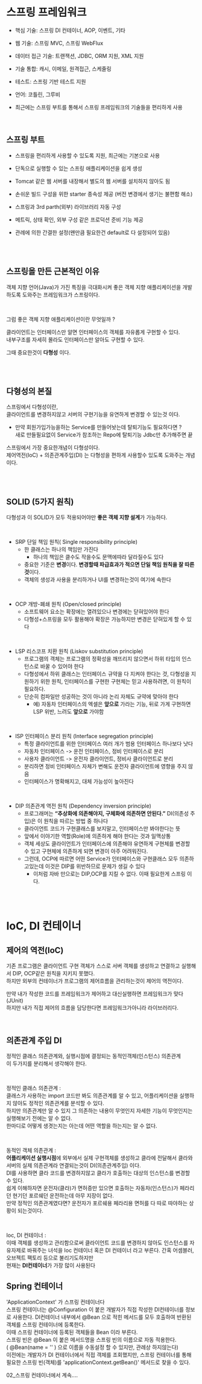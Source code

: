 # 스프링 프레임워크
- 핵심 기술: 스프링 DI 컨테이너, AOP, 이벤트, 기타

- 웹 기술: 스프링 MVC, 스프링 WebFlux

- 데이터 접근 기술: 트랜잭션, JDBC, ORM 지원, XML 지원 

- 기술 통합: 캐시, 이메일, 원격접근, 스케줄링

- 테스트: 스프링 기반 테스트 지원

- 언어: 코틀린, 그루비

- 최근에는 스프링 부트를 통해서 스프링 프레임워크의 기술들을 편리하게 사용

<br>

## 스프링 부트
- 스프링을 편리하게 사용할 수 있도록 지원, 최근에는 기본으로 사용

- 단독으로 실행할 수 있는 스프링 애플리케이션을 쉽게 생성

- Tomcat 같은 웹 서버를 내장해서 별도의 웹 서버를 설치하지 않아도 됨

- 손쉬운 빌드 구성을 위한 starter 종속성 제공 (버전 변경에서 생기는 불편함 해소)

- 스프링과 3rd parth(외부) 라이브러리 자동 구성

- 메트릭, 상태 확인, 외부 구성 같은 프로덕션 준비 기능 제공

- 관례에 의한 간결한 설정(왠만큼 필요한건 default로 다 설정되어 있음)  

<br><br>

## 스프링을 만든 근본적인 이유
객체 지향 언어(Java)가 가진 특징을 극대화시켜 좋은 객체 지향 애플리케이션을 개발하도록 도와주는 프레임워크가 스프링이다.  
  
<br>

그럼 좋은 객체 지향 애플리케이션이란 무엇일까 ?  

클라이언트는 인터페이스만 알면 인터페이스의 객체를 자유롭게 구현할 수 있다.  
내부구조를 자세히 몰라도 인터페이스만 알아도 구현할 수 있다.  

그때 중요한것이 **다형성** 이다.

<br><br>

## 다형성의 본질
스프링에서 다형성이란,  
클라이언트를 변경하지않고 서버의 구현기능을 유연하게 변경할 수 있는것 이다.

- 만약 회원가입가능을하는 Service를 만들어놧는데 탈퇴기능도 필요하다면 ?  
새로 만들필요없이 Service가 참조하는 Repo에 탈퇴기능 Jdbc만 추가해주면 끝  


스프링에서 가장 중요한개념이 다형성이다.  
제어역전(IoC) + 의존관계주입(DI) 는 다형성을 편하게 사용할수 있도록 도와주는 개념이다.  

<br><br>

## SOLID (5가지 원칙)
다형성과 이 SOLID가 모두 적용되어야만 **좋은 객체 지향 설계**가 가능하다.  

<br>

- SRP 단일 책임 원칙( Single responsibility principle)
  - 한 클래스는 하나의 책임만 가진다
    - 하나의 책임은 클수도 작을수도 문맥에따라 달라질수도 있다
  - 중요한 기준은 **변경**이다. **변경할때 파급효과가 적으면 단일 책임 원칙을 잘 따른 것**이다.
  - 객체의 생성과 사용을 분리하거나 UI를 변경하는것이 여기에 속한다

<br>

- OCP 개방-폐쇄 원칙 (Open/closed principle)
  - 소프트웨어 요소는 확장에는 열려있으나 변경에는 닫혀있어야 한다
  - 다형성+스프링을 모두 활용해야 확장은 가능하지만 변경은 닫혀있게 할 수 있다

<br>

- LSP 리스코프 치환 원칙 (Liskov substitution principle)
  - 프로그램의 객체는 프로그램의 정확성을 깨뜨리지 않으면서 하위 타입의 인스턴스로 바꿀 수 있어야 한다  
  - 다형성에서 하위 클래스는 인터페이스 규약을 다 지켜야 한다는 것, 다형성을 지원하기 위한 원칙, 인터페이스를 구현한 구현체는 믿고 사용하려면, 이 원칙이 필요하다.
  - 단순히 컴파일만 성공하는 것이 아니라 논리 자체도 규약에 맞아야 한다
    - 예) 자동차 인터페이스의 엑셀은 **앞으로** 가라는 기능, 뒤로 가게 구현하면 LSP 위반, 느려도 **앞으로** 가야함  

<br>

- ISP 인터페이스 분리 원칙 (Interface segregation principle)
  - 특정 클라이언트를 위한 인터페이스 여러 개가 범용 인터페이스 하나보다 낫다
  - 자동차 인터페이스 -> 운전 인터페이스, 정비 인터페이스로 분리
  - 사용자 클라이언트 -> 운전자 클라이언트, 정비사 클라이언트로 분리
  - 분리하면 정비 인터페이스 자체가 변해도 운전자 클라이언트에 영향을 주지 않음
  - 인터페이스가 명확해지고, 대체 가능성이 높아진다

<br>

- DIP 의존관계 역전 원칙 (Dependency inversion principle)
  - 프로그래머는 **“추상화에 의존해야지, 구체화에 의존하면 안된다.”** DI(의존성 주입)은 이 원칙을 따르는 방법 중 하나다
  - 클라이언트 코드가 구현클래스를 보지말고, 인터페이스만 봐야한다는 뜻
  - 앞에서 이야기한 역할(Role)에 의존하게 해야 한다는 것과 일맥상통
  - 객체 세상도 클라이언트가 인터페이스에 의존해야 유연하게 구현체를 변경할 수 있고 구현체에 의존하게 되면 변경이 아주 어려워진다.
  - 그런데, OCP에 따르면 어떤 Service가 인터페이스와 구현클래스 모두 의존하고있는데 이것은 DIP를 위반하므로 문제가 생길 수 있다
    - 이처럼 자바 만으로는 DIP,OCP를 지킬 수 없다. 이때 필요한게 스프링 이다.

<br><br>


# IoC, DI 컨테이너

## 제어의 역전(IoC)  
기존 프로그램은 클라이언트 구현 객체가 스스로 서버 객체를 생성하고 연결하고 실행해서 DIP, OCP같은 원칙을 지키지 못했다.  
하지만 외부의 컨테이너가 프로그램의 제어흐름을 관리하는것이 제어의 역전이다.

만약 내가 작성한 코드를 프레임워크가 제어하고 대신실행하면 프레임워크가 맞다(JUnit)  
하지만 내가 직접 제어의 흐름을 담당한다면 프레임워크가아니라 라이브러리다.  

<br>

## 의존관계 주입 DI
정적인 클래스 의존관계와, 실행시점에 결정되는 동적인객체(인스턴스) 의존관계  
이 두가지를 분리해서 생각해야 한다.  

<br>

정적인 클래스 의존관계 :  
클래스가 사용하는 import 코드만 봐도 의존관계를 알 수 있고, 어플리케이션을 실행하지 않아도 정적인 의존관계를 분석할 수 있다.  
하지만 의존관계만 알 수 있지 그 의존하는 내용이 무엇인지 자세한 기능이 무엇인지는 실행해보기 전에는 알 수 없다.  
한마디로 어떻게 생겻는지는 아는데 어떤 역할을 하는지는 알 수 없다.  

<br>

동적인 객체 의존관계 :  
**어플리케이션 실행시점**에 외부에서 실제 구현객체를 생성하고 클라에 전달해서 클라와 서버의 실제 의존관계라 연결되는것이 DI(의존관계주입) 이다.  
DI를 사용하면 클라 코드를 변경하지않고 클라가 호출하는 대상의 인스턴스를 변경할 수 있다.  
쉽게 이해하자면 운전자(클라)가 면허증만 있으면 호출하는 자동차(인스턴스)가 페라리던 현기던 포르쉐던 운전하는데 아무 지장이 없다.  
만약 정적인 의존관계였다면? 운전자가 포르쉐용 페라리용 면허를 다 따로 따야하는 상황이 되는것이다.  

<br>

Ioc, DI 컨테이너 :  
이때 객체를 생성하고 관리함으로써 클라이언트 코드를 변경하지 않아도 인스턴스를 자유자제로 바꿔주는 녀석을 Ioc 컨테이너 혹은 DI 컨테이너 라고 부른다.
간혹 어셈블러, 오브젝트 팩토리 등으로 불리기도하지만  
현재는 **DI컨테이너**가 가장 많이 사용된다  


## Spring 컨테이너
'ApplicationContext' 가 스프링 컨테이너다  
스프링 컨테이너는 @Configuration 이 붙은 개발자가 직접 작성한 DI컨테이너를 정보로 사용한다. DI컨테이너 내부에서 @Bean 으로 적힌 메서드를 모두 호출하여 반환된 객체를 스프링 컨테이너에 등록한다.  
이때 스프링 컨테이너에 등록된 객체들을 Bean 이라 부른다.  
스프링 빈은 @Bean 이 붙은 메서드명을 스프링 빈의 이름으로 자동 적용한다.  
( @Bean(name = '' ) 으로 이름을 수동설정 할 수 있지만, 관례상 하지않는다)  
이전에는 개발자가 DI 컨테이너에서 직접 객체를 조회했지만, 스프링 컨테이너를 통해 필요한 스프링 빈(객체)를 'applicationContext.getBean()' 메서드로 찾을 수 있다.   

02_스프링 컨테이너에서 계속....


